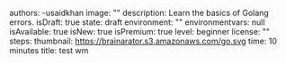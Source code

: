 authors:
  -usaidkhan
image: ""
description: Learn the basics of Golang errors.
isDraft: true
state: draft
environment: ""
environmentvars: null
isAvailable: true
isNew: true
isPremium: true
level: beginner
license: ""
steps:
thumbnail: https://brainarator.s3.amazonaws.com/go.svg
time: 10 minutes
title: test wm

